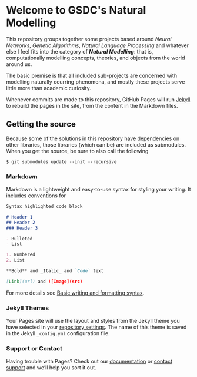 # Welcome to GSDC's Natural Modelling


This repository groups together some projects based around _Neural Networks_, _Genetic Algorithms_, _Natural Language Processing_ and whatever else I feel fits into the category of _**Natural Modelling**_: that is, computationally modelling concepts, theories, and objects from the world around us.


The basic premise is that all included sub-projects are concerned with modelling naturally ocurring phenomena, and mostly these projects serve little more than academic curiosity.

Whenever commits are made to this repository, GitHub Pages will run [Jekyll](https://jekyllrb.com/) to rebuild the pages in the site, from the content in the Markdown files.

## Getting the source

Because some of the solutions in this repository have dependencies on other libraries, those libraries (which can be) are included as submodules. When you get the source, be sure to also call the following

```
$ git submodules update --init --recursive
```


### Markdown

Markdown is a lightweight and easy-to-use syntax for styling your writing. It includes conventions for

```markdown
Syntax highlighted code block

# Header 1
## Header 2
### Header 3

- Bulleted
- List

1. Numbered
2. List

**Bold** and _Italic_ and `Code` text

[Link](url) and ![Image](src)
```

For more details see [Basic writing and formatting syntax](https://docs.github.com/en/github/writing-on-github/getting-started-with-writing-and-formatting-on-github/basic-writing-and-formatting-syntax).

### Jekyll Themes

Your Pages site will use the layout and styles from the Jekyll theme you have selected in your [repository settings](https://github.com/bill-richards/natural-modelling/settings/pages). The name of this theme is saved in the Jekyll `_config.yml` configuration file.

### Support or Contact

Having trouble with Pages? Check out our [documentation](https://docs.github.com/categories/github-pages-basics/) or [contact support](https://support.github.com/contact) and we’ll help you sort it out.
